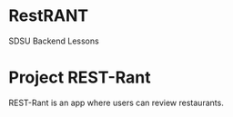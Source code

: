 # RestRANT
SDSU Backend Lessons


# Project REST-Rant

REST-Rant is an app where users can review restaurants.
